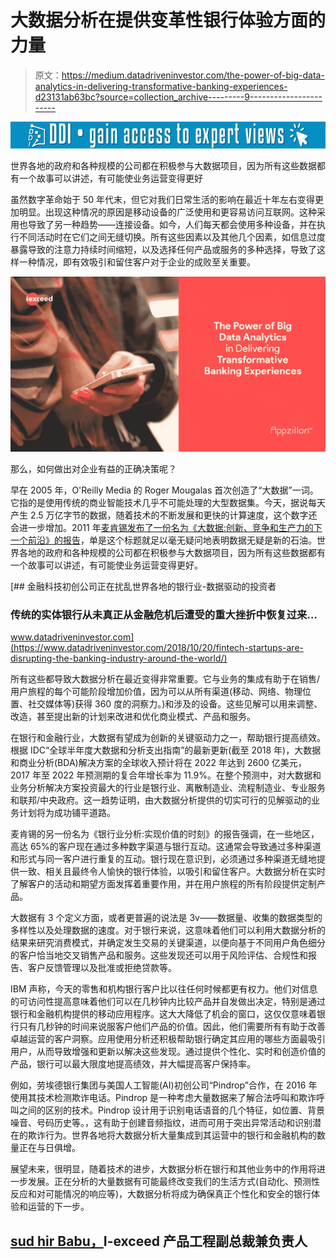 # 大数据分析在提供变革性银行体验方面的力量

> 原文：<https://medium.datadriveninvestor.com/the-power-of-big-data-analytics-in-delivering-transformative-banking-experiences-d23131ab63bc?source=collection_archive---------9----------------------->

[![](img/e2682902e779ca866463811a1725be52.png)](http://www.track.datadriveninvestor.com/1B9E)

世界各地的政府和各种规模的公司都在积极参与大数据项目，因为所有这些数据都有一个故事可以讲述，有可能使业务运营变得更好

虽然数字革命始于 50 年代末，但它对我们日常生活的影响在最近十年左右变得更加明显。出现这种情况的原因是移动设备的广泛使用和更容易访问互联网。这种采用也导致了另一种趋势——连接设备。如今，人们每天都会使用多种设备，并在执行不同活动时在它们之间无缝切换。所有这些因素以及其他几个因素，如信息过度暴露导致的注意力持续时间缩短，以及选择任何产品或服务的多种选择，导致了这样一种情况，即有效吸引和留住客户对于企业的成败至关重要。

![](img/6908a4f4a6ad1a4eb966d87e15b50a1c.png)

那么，如何做出对企业有益的正确决策呢？

早在 2005 年，O'Reilly Media 的 Roger Mougalas 首次创造了“大数据”一词。它指的是使用传统的商业智能技术几乎不可能处理的大型数据集。今天，据说每天产生 2.5 万亿字节的数据，随着技术的不断发展和更快的计算速度，这个数字还会进一步增加。2011 年[麦肯锡发布了一份名为《大数据:创新、竞争和生产力的下一个前沿》的报告](http://www.mckinsey.com/insights/mgi/research/technology_and_innovation/big_data_the_next_frontier_for_innovation?utm_source=datafloq&utm_medium=ref&utm_campaign=datafloq)，单是这个标题就足以毫无疑问地表明数据无疑是新的石油。世界各地的政府和各种规模的公司都在积极参与大数据项目，因为所有这些数据都有一个故事可以讲述，有可能使业务运营变得更好。

[](https://www.datadriveninvestor.com/2018/10/20/fintech-startups-are-disrupting-the-banking-industry-around-the-world/) [## 金融科技初创公司正在扰乱世界各地的银行业-数据驱动的投资者

### 传统的实体银行从未真正从金融危机后遭受的重大挫折中恢复过来…

www.datadriveninvestor.com](https://www.datadriveninvestor.com/2018/10/20/fintech-startups-are-disrupting-the-banking-industry-around-the-world/) 

所有这些都导致大数据分析在最近变得非常重要。它与业务的集成有助于在销售/用户旅程的每个可能阶段增加价值，因为可以从所有渠道(移动、网络、物理位置、社交媒体等)获得 360 度的洞察力。)和涉及的设备。这些见解可以用来调整、改造，甚至提出新的计划来改进和优化商业模式、产品和服务。

在银行和金融行业，大数据有望成为创新的关键驱动力之一，帮助银行提高绩效。根据 IDC“全球半年度大数据和分析支出指南”的最新更新(截至 2018 年)，大数据和商业分析(BDA)解决方案的全球收入预计将在 2022 年达到 2600 亿美元，2017 年至 2022 年预测期的复合年增长率为 11.9%。在整个预测中，对大数据和业务分析解决方案投资最大的行业是银行业、离散制造业、流程制造业、专业服务和联邦/中央政府。这一趋势证明，由大数据分析提供的切实可行的见解驱动的业务计划将为成功铺平道路。

麦肯锡的另一份名为《银行业分析:实现价值的时刻》的报告强调，在一些地区，高达 65%的客户现在通过多种数字渠道与银行互动。这通常会导致通过多种渠道和形式与同一客户进行重复的互动。银行现在意识到，必须通过多种渠道无缝地提供一致、相关且最终令人愉快的银行体验，以吸引和留住客户。大数据分析在实时了解客户的活动和期望方面发挥着重要作用，并在用户旅程的所有阶段提供定制产品。

大数据有 3 个定义方面，或者更普遍的说法是 3v——数据量、收集的数据类型的多样性以及处理数据的速度。对于银行来说，这意味着他们可以利用大数据分析的结果来研究消费模式，并确定发生交易的关键渠道，以便向基于不同用户角色细分的客户恰当地交叉销售产品和服务。这些发现还可以用于风险评估、合规性和报告、客户反馈管理以及批准或拒绝贷款等。

IBM 声称，今天的零售和机构银行客户比以往任何时候都更有权力。他们对信息的可访问性提高意味着他们可以在几秒钟内比较产品并自发做出决定，特别是通过银行和金融机构提供的移动应用程序。这大大降低了机会的窗口，这仅仅意味着银行只有几秒钟的时间来说服客户他们产品的价值。因此，他们需要所有有助于改善卓越运营的客户洞察。应用使用分析还积极帮助银行确定其应用的哪些方面最吸引用户，从而导致增强和更新以解决这些发现。通过提供个性化、实时和创造价值的产品，银行可以最大限度地提高绩效，并大幅提高客户保持率。

例如，劳埃德银行集团与美国人工智能(AI)初创公司“Pindrop”合作，在 2016 年使用其技术检测欺诈电话。Pindrop 是一种考虑大量数据来了解合法呼叫和欺诈呼叫之间的区别的技术。Pindrop 设计用于识别电话语音的几个特征，如位置、背景噪音、号码历史等。，这有助于创建音频指纹，进而可用于突出异常活动和识别潜在的欺诈行为。世界各地将大数据分析大量集成到其运营中的银行和金融机构的数量正在与日俱增。

展望未来，很明显，随着技术的进步，大数据分析在银行和其他业务中的作用将进一步发展。正在分析的大量数据有可能最终改变我们的生活方式(自动化、预测性反应和对可能情况的响应等)，大数据分析将成为确保真正个性化和安全的银行体验和运营的下一步。

## [sud hir Babu，](https://www.linkedin.com/in/sudhir-babu-03259a/)I-exceed 产品工程副总裁兼负责人